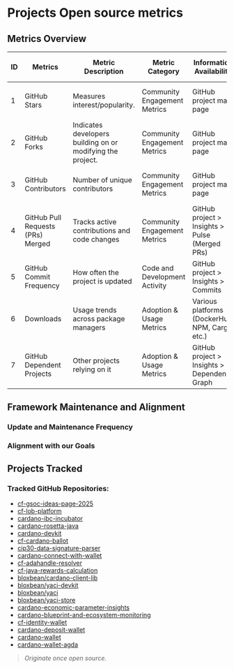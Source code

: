 #  Projects Open source metrics

## Metrics Overview

| ID  | Metrics                               | Metric Description                                    | Metric Category                  | Information Availability                          | Collection Method               | Frequency of Data Collection | Location                          |
|----|--------------------------------|------------------------------------------------|--------------------------------|------------------------------------------------|--------------------------------|----------------------------|--------------------------------|
| 1  | GitHub Stars                     | Measures interest/popularity.                   | Community Engagement Metrics  | GitHub project main page                        | Manually / GitHub API         | Monthly                     | Confluence page / GitHub repository |
| 2  | GitHub Forks                     | Indicates developers building on or modifying the project. | Community Engagement Metrics  | GitHub project main page                        | Manually / GitHub API         | Monthly                     | Confluence page / GitHub repository |
| 3  | GitHub Contributors              | Number of unique contributors                   | Community Engagement Metrics  | GitHub project main page                        | Manually / GitHub API         | Monthly                     | Confluence page / GitHub repository |
| 4  | GitHub Pull Requests (PRs) Merged | Tracks active contributions and code changes    | Community Engagement Metrics  | GitHub project > Insights > Pulse (Merged PRs) | Manually / GitHub API?        | Monthly                     | Confluence page / GitHub repository |
| 5  | GitHub Commit Frequency          | How often the project is updated               | Code and Development Activity | GitHub project > Insights > Commits            | Manually / GitHub API?        | Monthly                     | Confluence page / GitHub repository |
| 6  | Downloads                        | Usage trends across package managers           | Adoption & Usage Metrics      | Various platforms (DockerHub, NPM, Cargo, etc.)| Manually                      | Monthly                     | Confluence page / GitHub repository |
| 7  | GitHub Dependent Projects        | Other projects relying on it                   | Adoption & Usage Metrics      | GitHub project > Insights > Dependency Graph   | Manually / GitHub API?        | Monthly                     | Confluence page / GitHub repository |


## Framework Maintenance and Alignment

### Update and Maintenance Frequency


### Alignment with our Goals

## Projects Tracked 


### Tracked GitHub Repositories:
- [cf-gsoc-ideas-page-2025](https://github.com/cardano-foundation/cf-gsoc-ideas-page-2025)
- [cf-lob-platform](https://github.com/cardano-foundation/cf-lob-platform)
- [cardano-ibc-incubator](https://github.com/cardano-foundation/cardano-ibc-incubator)
- [cardano-rosetta-java](https://github.com/cardano-foundation/cardano-rosetta-java)
- [cardano-devkit](https://github.com/cardano-foundation/cardano-devkit)
- [cf-cardano-ballot](https://github.com/cardano-foundation/cf-cardano-ballot)
- [cip30-data-signature-parser](https://github.com/cardano-foundation/cip30-data-signature-parser)
- [cardano-connect-with-wallet](https://github.com/cardano-foundation/cardano-connect-with-wallet)
- [cf-adahandle-resolver](https://github.com/cardano-foundation/cf-adahandle-resolver)
- [cf-java-rewards-calculation](https://github.com/cardano-foundation/cf-java-rewards-calculation)
- [bloxbean/cardano-client-lib](https://github.com/bloxbean/cardano-client-lib)
- [bloxbean/yaci-devkit](https://github.com/bloxbean/yaci-devkit)
- [bloxbean/yaci](https://github.com/bloxbean/yaci)
- [bloxbean/yaci-store](https://github.com/bloxbean/yaci-store)
- [cardano-economic-parameter-insights](https://github.com/cardano-foundation/cardano-economic-parameter-insights)
- [cardano-blueprint-and-ecosystem-monitoring](https://github.com/cardano-foundation/cardano-blueprint-and-ecosystem-monitoring)
- [cf-identity-wallet](https://github.com/cardano-foundation/cf-identity-wallet)
- [cardano-deposit-wallet](https://github.com/cardano-foundation/cardano-deposit-wallet)
- [cardano-wallet](https://github.com/cardano-foundation/cardano-wallet)
- [cardano-wallet-agda](https://github.com/cardano-foundation/cardano-wallet-agda)

> *Originate once open source.*
